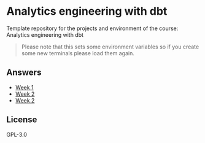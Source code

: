 # Analytics engineering with dbt

Template repository for the projects and environment of the course: Analytics engineering with dbt

> Please note that this sets some environment variables so if you create some new terminals please load them again.

## Answers
- [Week 1](./greenery/week_1_readme.md)
- [Week 2](./greenery/week_2_readme.md)
- [Week 2](./greenery/week_3_readme.md)


## License
GPL-3.0
